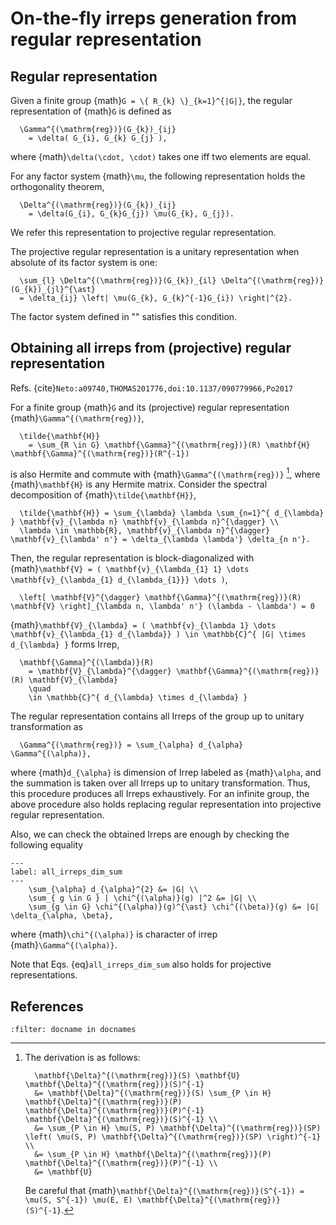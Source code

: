 # On-the-fly irreps generation from regular representation

## Regular representation

Given a finite group {math}`G = \{ R_{k} \}_{k=1}^{|G|}`, the regular representation of {math}`G` is defined as
```{math}
  \Gamma^{(\mathrm{reg})}(G_{k})_{ij}
    = \delta( G_{i}, G_{k} G_{j} ),
```
where {math}`\delta(\cdot, \cdot)` takes one iff two elements are equal.

For any factor system {math}`\mu`, the following representation holds the orthogonality theorem,
```{math}
  \Delta^{(\mathrm{reg})}(G_{k})_{ij}
    = \delta(G_{i}, G_{k}G_{j}) \mu(G_{k}, G_{j}).
```
We refer this representation to projective regular representation.

The projective regular representation is a unitary representation when absolute of its factor system is one:
```{math}
  \sum_{l} \Delta^{(\mathrm{reg})}(G_{k})_{il} \Delta^{(\mathrm{reg})}(G_{k})_{jl}^{\ast}
  = \delta_{ij} \left| \mu(G_{k}, G_{k}^{-1}G_{i}) \right|^{2}.
```
The factor system defined in "[](spacegroup_irreps.md)" satisfies this condition.

## Obtaining all irreps from (projective) regular representation

Refs. {cite}`Neto:a09740,THOMAS201776,doi:10.1137/090779966,Po2017`

For a finite group {math}`G` and its (projective) regular representation {math}`\Gamma^{(\mathrm{reg})}`,
```{math}
  \tilde{\mathbf{H}}
    = \sum_{R \in G} \mathbf{\Gamma}^{(\mathrm{reg})}(R) \mathbf{H} \mathbf{\Gamma}^{(\mathrm{reg})}(R^{-1})
```
is also Hermite and commute with {math}`\Gamma^{(\mathrm{reg})}` [^footnote0], where {math}`\mathbf{H}` is any Hermite matrix.
Consider the spectral decomposition of {math}`\tilde{\mathbf{H}}`,
```{math}
  \tilde{\mathbf{H}} = \sum_{\lambda} \lambda \sum_{n=1}^{ d_{\lambda} } \mathbf{v}_{\lambda n} \mathbf{v}_{\lambda n}^{\dagger} \\
  \lambda \in \mathbb{R}, \mathbf{v}_{\lambda n}^{\dagger} \mathbf{v}_{\lambda' n'} = \delta_{\lambda \lambda'} \delta_{n n'}.
```
Then, the regular representation is block-diagonalized with {math}`\mathbf{V} = ( \mathbf{v}_{\lambda_{1} 1} \dots \mathbf{v}_{\lambda_{1} d_{\lambda_{1}}} \dots )`,
```{math}
  \left[ \mathbf{V}^{\dagger} \mathbf{\Gamma}^{(\mathrm{reg})}(R) \mathbf{V} \right]_{\lambda n, \lambda' n'} (\lambda - \lambda') = 0
```

[^footnote0]: The derivation is as follows:
    ```{math}
      \mathbf{\Delta}^{(\mathrm{reg})}(S) \mathbf{U} \mathbf{\Delta}^{(\mathrm{reg})}(S)^{-1}
      &= \mathbf{\Delta}^{(\mathrm{reg})}(S) \sum_{P \in H} \mathbf{\Delta}^{(\mathrm{reg})}(P) \mathbf{\Delta}^{(\mathrm{reg})}(P)^{-1} \mathbf{\Delta}^{(\mathrm{reg})}(S)^{-1} \\
      &= \sum_{P \in H} \mu(S, P) \mathbf{\Delta}^{(\mathrm{reg})}(SP) \left( \mu(S, P) \mathbf{\Delta}^{(\mathrm{reg})}(SP) \right)^{-1} \\
      &= \sum_{P \in H} \mathbf{\Delta}^{(\mathrm{reg})}(P) \mathbf{\Delta}^{(\mathrm{reg})}(P)^{-1} \\
      &= \mathbf{U}
    ```
    Be careful that {math}`\mathbf{\Delta}^{(\mathrm{reg})}(S^{-1}) = \mu(S, S^{-1}) \mu(E, E) \mathbf{\Delta}^{(\mathrm{reg})}(S)^{-1}`.


{math}`\mathbf{V}_{\lambda} = ( \mathbf{v}_{\lambda 1} \dots \mathbf{v}_{\lambda_{1} d_{\lambda}} ) \in \mathbb{C}^{ |G| \times d_{\lambda} }` forms Irrep,
```{math}
  \mathbf{\Gamma}^{(\lambda)}(R)
    = \mathbf{V}_{\lambda}^{\dagger} \mathbf{\Gamma}^{(\mathrm{reg})}(R) \mathbf{V}_{\lambda}
    \quad
    \in \mathbb{C}^{ d_{\lambda} \times d_{\lambda} }
```
The regular representation contains all Irreps of the group up to unitary transformation as
```{math}
  \Gamma^{(\mathrm{reg})} = \sum_{\alpha} d_{\alpha} \Gamma^{(\alpha)},
```
where {math}`d_{\alpha}` is dimension of Irrep labeled as {math}`\alpha`, and the summation is taken over all Irreps up to unitary transformation.
Thus, this procedure produces all Irreps exhaustively.
For an infinite group, the above procedure also holds replacing regular representation into projective regular representation.

Also, we can check the obtained Irreps are enough by checking the following equality

```{math}
---
label: all_irreps_dim_sum
---
    \sum_{\alpha} d_{\alpha}^{2} &= |G| \\
    \sum_{ g \in G } | \chi^{(\alpha)}(g) |^2 &= |G| \\
    \sum_{g \in G} \chi^{(\alpha)}(g)^{\ast} \chi^{(\beta)}(g) &= |G| \delta_{\alpha, \beta},
```
where {math}`\chi^{(\alpha)}` is character of irrep {math}`\Gamma^{(\alpha)}`.

Note that Eqs. {eq}`all_irreps_dim_sum` also holds for projective representations.

## References

```{bibliography}
:filter: docname in docnames
```
